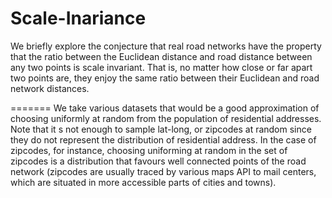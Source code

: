 Scale-Inariance
===============

We briefly explore the conjecture that real road networks have the property that the ratio between the Euclidean distance and road distance between any two points is scale invariant.  That is, no matter how close or far apart two points are, they enjoy the same ratio between their Euclidean and road network distances.

=======
We take various datasets that would be a good approximation of choosing uniformly at random from the population of residential addresses.  Note that it s not enough to sample lat-long, or zipcodes at random since they do not represent the distribution of residential address.  In the case of zipcodes, for instance, choosing uniforming at random in the set of zipcodes is a distribution that favours well connected points of the road network (zipcodes are usually traced by various maps API to mail centers, which are situated in more accessible parts of cities and towns).   

